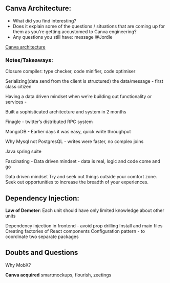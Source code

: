 
## Canva Architecture: 

* What did you find interesting?
* Does it explain some of the questions / situations that are coming up for them as you're getting accustomed to Canva engineering?
* Any questions you still have: message @Jordie

[Canva architecture](https://drive.google.com/file/d/1G9IH7o0t01kgnKwMXZnYmgoQaI1nSff8/view)

### Notes/Takeaways:

Closure compiler: type checker, code minifier, code optimiser

Serializing(data send from the client is structured) the data/message - first class citizen

Having a data driven mindset when we’re building out functionality or services - 

Built a sophisticated architecture and system in 2 months 

Finagle - twitter’s distributed RPC system

MongoDB - Earlier days it was easy, quick write throughput

Why Mysql not PostgresQL - writes were faster, no complex joins

Java spring suite

Fascinating - Data driven mindset - data is real, logic and code come and go

Data driven mindset
Try and seek out things outside your comfort zone. Seek out opportunities to increase the breadth of your experiences.

## Dependency Injection:

**Law of Demeter**: Each unit should have only limited knowledge about other units

Dependency injection in frontend - avoid prop drilling
Install and main files
Creating factories of React components
Configuration pattern - to coordinate two separate packages


## Doubts and Questions

Why MobX?

**Canva acquired** smartmockups, flourish, zeetings